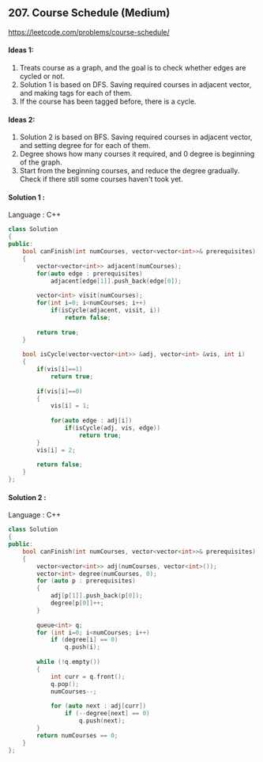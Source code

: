 ## **207. Course Schedule (Medium)** 

https://leetcode.com/problems/course-schedule/



#### Ideas 1: 

1.  Treats course as a graph, and the goal is to check whether edges are cycled or not.
2. Solution 1 is based on DFS. Saving required courses in adjacent vector, and making tags for each of them. 
3.  If the course has been tagged before, there is a cycle.



#### Ideas 2:

1.  Solution 2 is based on BFS. Saving required courses in adjacent vector, and setting degree for for each of them. 
2.  Degree shows how many courses it required, and 0 degree is beginning of the graph.
3.  Start from the beginning courses, and reduce the degree gradually. Check if there still some courses haven't took yet.





#### Solution 1 :

Language : C++

```C++
class Solution 
{
public:
    bool canFinish(int numCourses, vector<vector<int>>& prerequisites) 
    {
        vector<vector<int>> adjacent(numCourses);
        for(auto edge : prerequisites)
            adjacent[edge[1]].push_back(edge[0]);
        
        vector<int> visit(numCourses);
        for(int i=0; i<numCourses; i++)
            if(isCycle(adjacent, visit, i))
                return false;
        
        return true;
    }
    
    bool isCycle(vector<vector<int>> &adj, vector<int> &vis, int i)
    {
        if(vis[i]==1)
            return true;
        
        if(vis[i]==0)
        {
            vis[i] = 1;
            
            for(auto edge : adj[i])
                if(isCycle(adj, vis, edge))
                    return true;
        }
        vis[i] = 2;
        
        return false;
    }
};
```



#### Solution 2 :

Language : C++

```C++
class Solution 
{
public:
    bool canFinish(int numCourses, vector<vector<int>>& prerequisites) 
    {
        vector<vector<int>> adj(numCourses, vector<int>());
        vector<int> degree(numCourses, 0);
        for (auto p : prerequisites) 
        {
            adj[p[1]].push_back(p[0]);
            degree[p[0]]++;
        }
        
        queue<int> q;
        for (int i=0; i<numCourses; i++)
            if (degree[i] == 0) 
                q.push(i);
        
        while (!q.empty()) 
        {
            int curr = q.front(); 
            q.pop(); 
            numCourses--;
            
            for (auto next : adj[curr])
                if (--degree[next] == 0) 
                    q.push(next);
        }
        return numCourses == 0; 
    }
};
```

